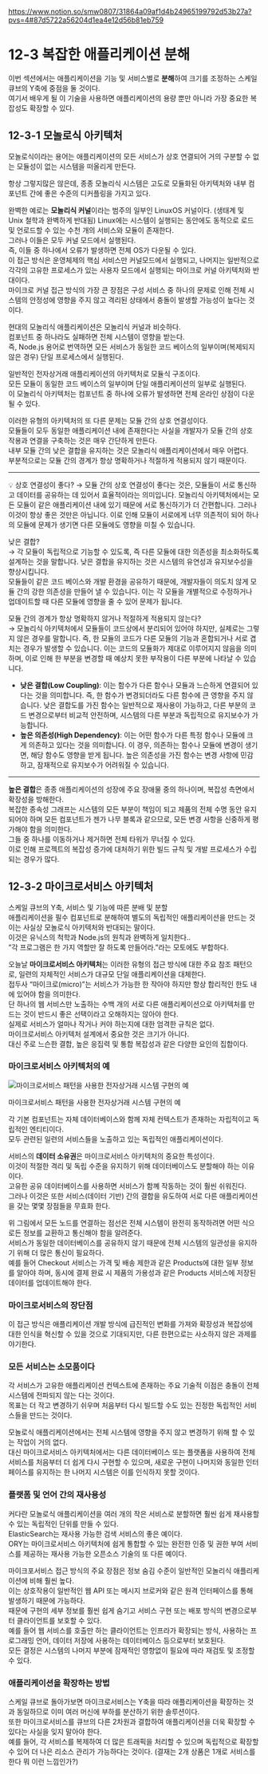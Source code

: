 https://www.notion.so/smw0807/31864a09af1d4b24965199792d53b27a?pvs=4#87d5722a56204d1ea4e12d56b81eb759

# 12-3 복잡한 애플리케이션 분해

이번 섹션에서는 애플리케이션을 기능 및 서비스별로 **분해**하여 크기를 조정하는 스케일 큐브의 Y축에 중점을 둘 것이다.  
여기서 배우게 될 이 기술을 사용하면 애플리케이션의 용량 뿐만 아니라 가장 중요한 복잡성도 확장할 수 있다.

## 12-3-1 모놀로식 아키텍처

모놀로식이라는 용어는 애플리케이션의 모든 서비스가 상호 연결되어 거의 구분할 수 없는 모듈성이 없는 시스템을 떠올리게 만든다.

항상 그렇지많은 않은데, 종종 모놀리식 시스템은 고도로 모듈화된 아키텍처와 내부 컴포넌트 간에 좋은 수준의 디커플링을 가지고 있다.

완벽한 예로는 **모놀리식 커널**이라는 범주의 일부인 LinuxOS 커널이다. (생태계 및 Unix 철학과 완벽하게 반대됨)
Linux에는 시스템이 실행되는 동안에도 동적으로 로드 및 언로드할 수 있는 수천 개의 서비스와 모듈이 존재한다.  
그러나 이들은 모두 커널 모드에서 실행된다.  
즉, 이들 중 하나에서 오류가 발생하면 전체 OS가 다운될 수 있다.  
이 접근 방식은 운영체제의 핵심 서비스만 커널모드에서 실행되고, 나머지는 일반적으로 각각의 고유한 프로세스가 있는 사용자 모드에서 실행되는 마이크로 커널 아키텍처와 반대이다.  
마이크로 커널 접근 방식의 가장 큰 장점은 구성 서비스 중 하나의 문제로 인해 전체 시스템의 안정성에 영향을 주지 않고 격리된 상태에서 충돌이 발생할 가능성이 높다는 것이다.

현대의 모놀리식 애플리케이션은 모놀리식 커널과 비슷하다.  
컴포넌트 중 하나라도 실패하면 전체 시스템이 영향을 받는다.  
즉, Node.js 용어로 번역하면 모든 서비스가 동일한 코드 베이스의 일부이며(복제되지 않은 경우) 단일 프로세스에서 실행된다.

일반적인 전자상거래 애플리케이션의 아키텍처로 모듈식 구조이다.  
모든 모듈이 동일한 코드 베이스의 일부이며 단일 애플리케이션의 일부로 실행된다.  
이 모놀리식 아키텍처는 컴포넌트 중 하나에 오류가 발생하면 전체 온라인 상점이 다운될 수 있다.

이러한 유형의 아키텍처의 또 다른 문제는 모듈 간의 상호 연결성이다.  
모듈들이 모두 동일한 애플리케이션 내에 존재한다는 사실을 개발자가 모듈 간의 상호 작용과 연결을 구축하는 것은 매우 간단하게 만든다.  
내부 모듈 간의 낮은 결합을 유지하는 것은 모놀리식 애플리케이션에서 매우 어렵다.  
부분적으로는 모듈 간의 경계가 항상 명확하거나 적절하게 적용되지 않기 때문이다.

---

<aside>
💡 상호 연결성이 좋다?   
→ 모듈 간의 상호 연결성이 좋다는 것은, 모듈들이 서로 통신하고 데이터를 공유하는 데 있어서 효율적이라는 의미입니다. 모놀리식 아키텍처에서는 모든 모듈이 같은 애플리케이션 내에 있기 때문에 서로 통신하기가 더 간편합니다. 그러나 이것이 항상 좋은 것만은 아닙니다. 이로 인해 모듈이 서로에게 너무 의존적이 되어 하나의 모듈에 문제가 생기면 다른 모듈에도 영향을 미칠 수 있습니다.
   
낮은 결합?   
→ 각 모듈이 독립적으로 기능할 수 있도록, 즉 다른 모듈에 대한 의존성을 최소화하도록 설계하는 것을 말합니다. 낮은 결합을 유지하는 것은 시스템의 유연성과 유지보수성을 향상시킵니다.   
모듈들이 같은 코드 베이스와 개발 환경을 공유하기 때문에, 개발자들이 의도치 않게 모듈 간의 강한 의존성을 만들어 낼 수 있습니다. 이는 각 모듈을 개별적으로 수정하거나 업데이트할 때 다른 모듈에 영향을 줄 수 있어 문제가 됩니다.
   
모듈 간의 경계가 항상 명확하지 않거나 적절하게 적용되지 않는다?   
→ 모놀리식 아키텍처에서 모듈들이 코드상에서 분리되어 있어야 하지만, 실제로는 그렇지 않은 경우를 말합니다. 즉, 한 모듈의 코드가 다른 모듈의 기능과 혼합되거나 서로 겹치는 경우가 발생할 수 있습니다. 이는 코드의 모듈화가 제대로 이루어지지 않음을 의미하며, 이로 인해 한 부분을 변경할 때 예상치 못한 부작용이 다른 부분에 나타날 수 있습니다.

</aside>

- **낮은 결합(Low Coupling)**: 이는 함수가 다른 함수나 모듈과 느슨하게 연결되어 있다는 것을 의미합니다. 즉, 한 함수가 변경되더라도 다른 함수에 큰 영향을 주지 않습니다. 낮은 결합도를 가진 함수는 일반적으로 재사용이 가능하고, 다른 부분의 코드 변경으로부터 비교적 안전하며, 시스템의 다른 부분과 독립적으로 유지보수가 가능합니다.
- **높은 의존성(High Dependency)**: 이는 어떤 함수가 다른 특정 함수나 모듈에 크게 의존하고 있다는 것을 의미합니다. 이 경우, 의존하는 함수나 모듈에 변경이 생기면, 해당 함수도 영향을 받게 됩니다. 높은 의존성을 가진 함수는 변경 사항에 민감하고, 잠재적으로 유지보수가 어려워질 수 있습니다.

---

**높은 결합**은 종종 애플리케이션의 성장에 주요 장애물 중의 하나이며, 복잡성 측면에서 확장성을 방해한다.  
복잡한 종속성 그래프는 시스템의 모든 부분이 책임이 되고 제품의 전체 수명 동안 유지되어야 하며 모든 컴포넌트가 젠가 나무 블록과 같으므로, 모든 변경 사항을 신중하게 평가해야 함을 의미한다.  
그들 중 하나를 이동하거나 제거하면 전체 타워가 무너질 수 있다.  
이로 인해 프로젝트의 복잡성 증가에 대처하기 위한 빌드 규칙 및 개발 프로세스가 수립되는 경우가 많다.

## 12-3-2 마이크로서비스 아키텍처

스케일 큐브의 Y축, 서비스 및 기능에 따른 분배 및 분할  
애플리케이션을 필수 컴포넌트로 분해하여 별도의 독립적인 애플리케이션을 만드는 것  
이는 사실상 모놀로식 아키텍처와 반대되는 말이다.  
이것은 유닉스의 척학과 Node.js의 원칙과 완벽하게 일치한다..  
”각 프로그램은 한 가지 역할만 잘 하도록 만들어라.”라는 모토에도 부합하다.

오늘날 **마이크로서비스 아키텍처**는 이러한 유형의 접근 방식에 대한 주요 참조 패턴으로, 일련의 자체적인 서비스가 대규모 단일 애플리케이션을 대체한다.  
접두사 “마이크로(micro)”는 서비스가 가능한 한 작아야 하지만 항상 합리적인 한도 내에 있어야 함을 의미한다.  
단 하나의 웹 서비스만 노출하는 수백 개의 서로 다른 애플리케이션으로 아키텍처를 만드는 것이 반드시 좋은 선택이라고 오해하지는 않아야 한다.  
실제로 서비스가 얼마나 작거나 커야 하는지에 대한 엄격한 규칙은 없다.  
마이크로서비스 아키텍처 설계에서 중요한 것은 크기가 아니다.  
대신 주로 느슨한 결합, 높은 응집력 및 통합 복잡성과 같은 다양한 요인의 집합이다.

### 마이크로서비스 아키텍처의 예

![마이크로서비스 패턴을 사용한 전자상거래 시스템 구현의 예](https://prod-files-secure.s3.us-west-2.amazonaws.com/bc261f43-de91-483d-8946-ac5a65106576/7903e457-35bf-4e51-9b1d-ea6c2bd232ad/Untitled.png)

마이크로서비스 패턴을 사용한 전자상거래 시스템 구현의 예

각 기본 컴포넌트는 자체 데이터베이스와 함께 자체 컨텍스트가 존재하는 자립적이고 독립적인 엔티티이다.  
모두 관련된 일련의 서비스들을 노출하고 있는 독립적인 애플리케이션이다.

서비스의 **데이터 소유권**은 마이크로서비스 아키텍처의 중요한 특성이다.  
이것이 적절한 격리 및 독립 수준을 유지하기 위해 데이터베이스도 분할해야 하는 이유이다.  
고유한 공유 데이터베이스를 사용하면 서비스가 함꼐 작동하는 것이 훨씬 쉬워진다.  
그러나 이것은 또한 서비스(데이터 기반) 간의 결합을 유도하여 서로 다른 애플리케이션을 갖는 몇몇 장점들을 무효화 한다.

위 그림에서 모든 노드를 연결하는 점선은 전체 시스템이 완전히 동작하려면 어떤 식으로든 정보를 교환하고 통신해야 함을 알려준다.  
서비스가 동일한 데이터베이스를 공유하지 않기 때문에 전체 시스템의 일관성을 유지하기 위해 더 많은 통신이 필요하다.  
예를 들어 Checkout 서비스는 가격 및 배송 제한과 같은 Products에 대한 일부 정보를 알아야 하며, 동시에 결제 완료 시 제품의 가용성과 같은 Products 서비스에 저장된 데이터를 업데이트해야 한다.

### 마이크로서비스의 장단점

이 접근 방식은 애플리케이션 개발 방식에 급진적인 변화를 가져와 확장성과 복잡성에 대한 인식을 혁신할 수 있을 것으로 기대되지만, 다른 한편으로는 사소하지 않은 과제를 야기한다.

### 모든 서비스는 소모품이다

각 서비스가 고유한 애플리케이션 컨텍스트에 존재하는 주요 기술적 이점은 충돌이 전체 시스템에 전파되지 않는 다는 것이다.  
목표는 더 작고 변경하기 쉬우며 처음부터 다시 빌드할 수도 있는 진정한 독립적인 서비스들을 만드는 것이다.

모놀로식 애플리케이션에서는 전체 시스템에 영향을 주지 않고 변경하기 위해 할 수 있는 작업이 거의 없다.  
대신 마이크로서비스 아키텍처에서는 다른 데이터베이스 또는 플랫폼을 사용하여 전체 서비스를 처음부터 더 쉽게 다시 구현할 수 있으며, 새로운 구현이 나머지와 동일한 인터페이스를 유지하는 한 나머지 시스템은 이를 인식하지 못할 것이다.

### 플랫폼 및 언어 간의 재사용성

커다란 모놀로식 애플리케이션을 여러 개의 작은 서비스로 분할하면 훨씬 쉽게 재사용할 수 있는 독립적인 단위를 만들 수 있다.  
ElasticSearch는 재사용 가능한 검색 서비스의 좋은 예이다.  
ORY는 마이크로서비스 아키텍처에 쉽게 통합할 수 있는 완전한 인증 및 권한 부여 서비스를 제공하는 재사용 가능한 오픈소스 기술의 또 다른 예이다.

마이크포서비스 접근 방식의 주요 장점은 정보 숨김 수준이 일반적인 모놀리식 애플리케이션에 비해 훨씬 높다.  
이는 상호작용이 일반적인 웹 API 또는 메시지 브로커와 같은 원격 인터페이스를 통해 발생하기 때문에 가능하다.  
때문에 구현의 세부 정보를 훨씬 쉽게 숨기고 서비스 구현 또는 배포 방식의 변경으로부터 클라이언트를 보호할 수 있다.  
예를 들어 웹 서비스를 호출만 하는 클라이언트는 인프라가 확장되는 방식, 사용하는 프로그래밍 언어, 데이터 저장에 사용하는 데이터베이스 등으로부터 보호된다.  
모든 결정은 시스템의 나머지 부분에 잠재적인 영향없이 필요에 따라 재검토 및 조정할 수 있다.

### 애플리케이션을 확장하는 방법

스케일 큐브로 돌아가보면 마이크로서비스는 Y축을 따라 애플리케이션을 확장하는 것과 동일하므로 이미 여러 머신에 부하를 분산하기 위한 솔루션이다.  
또한 마이크로서비스를 큐브의 다른 2차원과 결합하여 애플리케이션을 더욱 확장할 수 있다는 사실을 잊지 말아야 한다.  
예를 들어, 각 서비스를 복제하여 더 많은 트래픽을 처리할 수 있으며 독립적으로 확장할 수 있어 더 나은 리소스 관리가 가능하다는 것이다. (결재는 2개 상품은 1개로 서비스를 한다 뭐 이런 느낌인가?)
